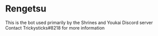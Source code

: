 # Rengetsu
This is the bot used primarily by the Shrines and Youkai Discord server<br />
Contact Trickysticks#8218 for more information